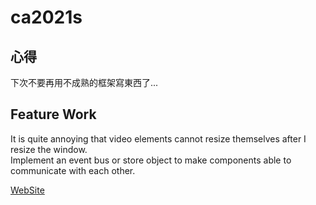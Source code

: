 # ca2021s

## 心得  
下次不要再用不成熟的框架寫東西了...  

## Feature Work
It is quite annoying that video elements cannot resize themselves after I resize the window.  
Implement an event bus or store object to make components able to communicate with each other.  

[WebSite](http://t109598105.github.io/ca2021s)